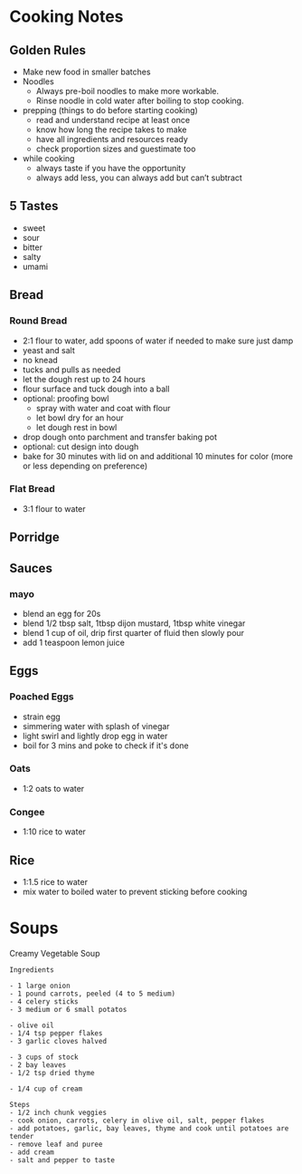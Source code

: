 # Cooking Notes

## Golden Rules

- Make new food in smaller batches
- Noodles
  - Always pre-boil noodles to make more workable.
  - Rinse noodle in cold water after boiling to stop cooking.
- prepping (things to do before starting cooking)
  - read and understand recipe at least once
  - know how long the recipe takes to make
  - have all ingredients and resources ready
  - check proportion sizes and guestimate too
- while cooking
  - always taste if you have the opportunity
  - always add less, you can always add but can’t subtract

## 5 Tastes

- sweet
- sour
- bitter
- salty
- umami

## Bread

### Round Bread

- 2:1 flour to water, add spoons of water if needed to make sure just damp
- yeast and salt
- no knead
- tucks and pulls as needed
- let the dough rest up to 24 hours
- flour surface and tuck dough into a ball
- optional: proofing bowl
  - spray with water and coat with flour
  - let bowl dry for an hour
  - let dough rest in bowl
- drop dough onto parchment and transfer baking pot
- optional: cut design into dough
- bake for 30 minutes with lid on and additional 10 minutes for color (more or less depending on preference)

### Flat Bread

- 3:1 flour to water

## Porridge

## Sauces

### mayo

- blend an egg for 20s
- blend 1/2 tbsp salt, 1tbsp dijon mustard, 1tbsp white vinegar
- blend 1 cup of oil, drip first quarter of fluid then slowly pour
- add 1 teaspoon lemon juice

## Eggs

### Poached Eggs

- strain egg
- simmering water with splash of vinegar
- light swirl and lightly drop egg in water
- boil for 3 mins and poke to check if it's done

### Oats

- 1:2 oats to water

### Congee

- 1:10 rice to water

## Rice

- 1:1.5 rice to water
- mix water to boiled water to prevent sticking before cooking

# Soups

Creamy Vegetable Soup

```
Ingredients

- 1 large onion
- 1 pound carrots, peeled (4 to 5 medium)
- 4 celery sticks
- 3 medium or 6 small potatos

- olive oil
- 1/4 tsp pepper flakes
- 3 garlic cloves halved

- 3 cups of stock
- 2 bay leaves
- 1/2 tsp dried thyme

- 1/4 cup of cream

Steps
- 1/2 inch chunk veggies
- cook onion, carrots, celery in olive oil, salt, pepper flakes
- add potatoes, garlic, bay leaves, thyme and cook until potatoes are tender
- remove leaf and puree
- add cream
- salt and pepper to taste
```
